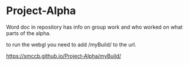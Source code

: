 # Project-Alpha
Word doc in repository has info on group work and who worked on what parts of the alpha.

to run the webgl you need to add /myBuild/ to the url.

https://smccb.github.io/Project-Alpha/myBuild/
